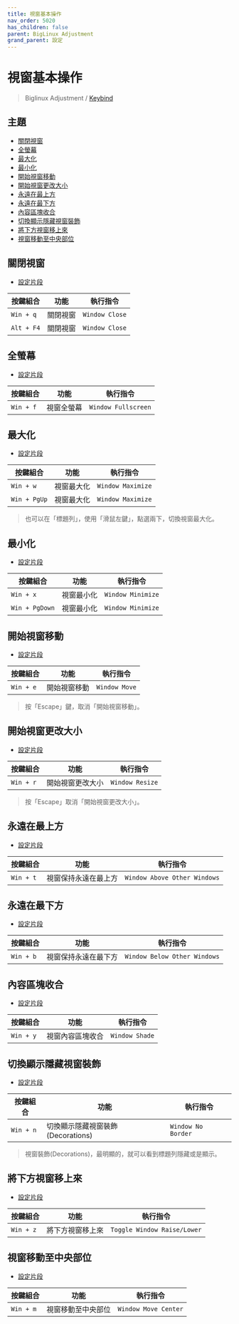 ```yaml
---
title: 視窗基本操作
nav_order: 5020
has_children: false
parent: BigLinux Adjustment
grand_parent: 設定
---
```



# 視窗基本操作

> Biglinux Adjustment / [Keybind](https://samwhelp.github.io/biglinux-adjustment/read/config/biglinux-adjustment/keybind.html)


## 主題

* [關閉視窗](#關閉視窗)
* [全螢幕](#全螢幕)
* [最大化](#最大化)
* [最小化](#最小化)
* [開始視窗移動](#開始視窗移動)
* [開始視窗更改大小](#開始視窗更改大小)
* [永遠在最上方](#永遠在最上方)
* [永遠在最下方](#永遠在最下方)
* [內容區塊收合](#內容區塊收合)
* [切換顯示隱藏視窗裝飾](#切換顯示隱藏視窗裝飾)
* [將下方視窗移上來](#將下方視窗移上來)
* [視窗移動至中央部位](#視窗移動至中央部位)


## 關閉視窗

* [設定片段](https://github.com/samwhelp/biglinux-adjustment/blob/main/prototype/keybind/kdebiglinux/modern/kglobalshortcutsrc#L133)

| 按鍵組合          | 功能     | 執行指令         |
| ----------------- | -------- | ---------------- |
| `Win + q`         | 關閉視窗 | `Window Close` |
| `Alt + F4`         | 關閉視窗 | `Window Close` |


## 全螢幕

* [設定片段](https://github.com/samwhelp/biglinux-adjustment/blob/main/prototype/keybind/kdebiglinux/modern/kglobalshortcutsrc#L134)

| 按鍵組合          | 功能     | 執行指令         |
| --------- | ---------- | ----------------------------- |
| `Win + f` | 視窗全螢幕 | `Window Fullscreen` |


## 最大化

* [設定片段](https://github.com/samwhelp/biglinux-adjustment/blob/main/prototype/keybind/kdebiglinux/modern/kglobalshortcutsrc#L138)

| 按鍵組合          | 功能     | 執行指令         |
| --------- | ---------- | ----------------------------- |
| `Win + w` | 視窗最大化 | `Window Maximize` |
| `Win + PgUp` | 視窗最大化 | `Window Maximize` |

> 也可以在「標題列」，使用「滑鼠左鍵」，點選兩下，切換視窗最大化。


## 最小化

* [設定片段](https://github.com/samwhelp/biglinux-adjustment/blob/main/prototype/keybind/kdebiglinux/modern/kglobalshortcutsrc#L141)

| 按鍵組合          | 功能     | 執行指令         |
| --------- | ---------- | ----------------------------- |
| `Win + x` | 視窗最小化 | `Window Minimize` |
| `Win + PgDown` | 視窗最小化 | `Window Minimize` |


## 開始視窗移動

* [設定片段](https://github.com/samwhelp/biglinux-adjustment/blob/main/prototype/keybind/kdebiglinux/modern/kglobalshortcutsrc#L142)

| 按鍵組合          | 功能     | 執行指令         |
| --------- | ---------- | ----------------------------- |
| `Win + e` | 開始視窗移動 | `Window Move` |

> 按「Escape」鍵，取消「開始視窗移動」。


## 開始視窗更改大小

* [設定片段](https://github.com/samwhelp/biglinux-adjustment/blob/main/prototype/keybind/kdebiglinux/modern/kglobalshortcutsrc#L164)

| 按鍵組合          | 功能     | 執行指令         |
| --------- | ---------- | ----------------------------- |
| `Win + r` | 開始視窗更改大小 | `Window Resize` |

> 按「Escape」取消「開始視窗更改大小」。


## 永遠在最上方

* [設定片段](https://github.com/samwhelp/biglinux-adjustment/blob/main/prototype/keybind/kdebiglinux/modern/kglobalshortcutsrc#L131)

| 按鍵組合          | 功能     | 執行指令         |
| --------- | ---------- | ----------------------------- |
| `Win + t` | 視窗保持永遠在最上方 | `Window Above Other Windows` |


## 永遠在最下方

* [設定片段](https://github.com/samwhelp/biglinux-adjustment/blob/main/prototype/keybind/kdebiglinux/modern/kglobalshortcutsrc#L132)

| 按鍵組合          | 功能     | 執行指令         |
| --------- | ---------- | ----------------------------- |
| `Win + b` | 視窗保持永遠在最下方 | `Window Below Other Windows` |


## 內容區塊收合

* [設定片段](https://github.com/samwhelp/biglinux-adjustment/blob/main/prototype/keybind/kdebiglinux/modern/kglobalshortcutsrc#L165)

| 按鍵組合          | 功能     | 執行指令         |
| --------- | ---------- | ----------------------------- |
| `Win + y` | 視窗內容區塊收合 | `Window Shade` |


## 切換顯示隱藏視窗裝飾

* [設定片段](https://github.com/samwhelp/biglinux-adjustment/blob/main/prototype/keybind/kdebiglinux/modern/kglobalshortcutsrc#L144)

| 按鍵組合          | 功能     | 執行指令         |
| --------- | ---------- | ----------------------------- |
| `Win + n` | 切換顯示隱藏視窗裝飾(Decorations) | `Window No Border` |

> 視窗裝飾(Decorations)，最明顯的，就可以看到標題列隱藏或是顯示。


## 將下方視窗移上來

* [設定片段](https://github.com/samwhelp/biglinux-adjustment/blob/main/prototype/keybind/kdebiglinux/modern/kglobalshortcutsrc#L118)

| 按鍵組合          | 功能     | 執行指令         |
| --------- | ---------- | ----------------------------- |
| `Win + z` | 將下方視窗移上來 | `Toggle Window Raise/Lower` |


## 視窗移動至中央部位

* [設定片段](https://github.com/samwhelp/biglinux-adjustment/blob/main/prototype/keybind/kdebiglinux/modern/kglobalshortcutsrc#L67)

| 按鍵組合          | 功能     | 執行指令         |
| --------- | ---------- | ----------------------------- |
| `Win + m` | 視窗移動至中央部位 | `Window Move Center` |
